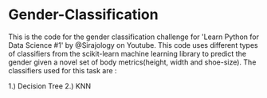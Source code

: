# Gender-Classification
This is the code for the gender classification challenge for 'Learn Python for Data Science #1' by @Sirajology on Youtube. This code uses different types of classifiers from the scikit-learn machine learning library to predict the gender given a novel set of body metrics(height, width and shoe-size). The classifiers used for this task are :


1.) Decision Tree
2.) KNN

